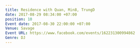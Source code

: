 ```yaml
---
title: Residence with Quan, Min8, TrungD
date: 2017-08-29 08:34:00 +07:00
position: 10
Event date: 2017-08-30 22:00:00 +07:00
Venue: Savage
Event URL: https://www.facebook.com/events/162231300994862
Genre: DJ
---
```


